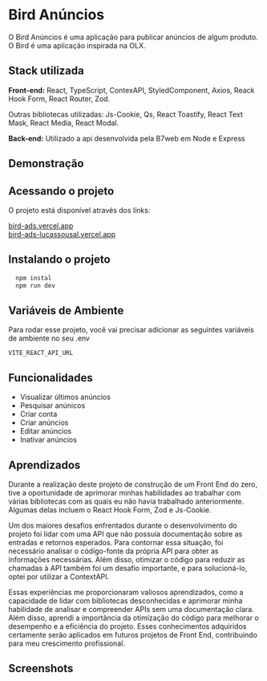 
# Bird Anúncios

O Bird Anúncios é uma aplicação para publicar anúncios de algum produto. O Bird é uma aplicação inspirada na OLX.


## Stack utilizada

**Front-end:** React, TypeScript, ContexAPI, StyledComponent, Axios, Reack Hook Form, React Router, Zod.

Outras bibliotecas utilizadas: Js-Cookie, Qs, React Toastify, React Text Mask, React Media, React Modal.

**Back-end:** Utilizado a api desenvolvida pela B7web em Node e Express


## Demonstração




## Acessando o projeto

O projeto está disponível através dos links:

[bird-ads.vercel.app](bird-ads.vercel.app)  
[bird-ads-lucassousal.vercel.app](bird-ads-lucassousal.vercel.app)

## Instalando o projeto

```bash
  npm instal
  npm run dev
```


## Variáveis de Ambiente

Para rodar esse projeto, você vai precisar adicionar as seguintes variáveis de ambiente no seu .env

`VITE_REACT_API_URL`



## Funcionalidades

- Visualizar últimos anúncios
- Pesquisar anúnicos
- Criar conta
- Criar anúncios
- Editar anúncios
- Inativar anúncios


## Aprendizados

Durante a realização deste projeto de construção de um Front End do zero, tive a oportunidade de aprimorar minhas habilidades ao trabalhar com várias bibliotecas com as quais eu não havia trabalhado anteriormente. Algumas delas incluem o React Hook Form, Zod e Js-Cookie.

Um dos maiores desafios enfrentados durante o desenvolvimento do projeto foi lidar com uma API que não possuía documentação sobre as entradas e retornos esperados. Para contornar essa situação, foi necessário analisar o código-fonte da própria API para obter as informações necessárias. Além disso, otimizar o código para reduzir as chamadas à API também foi um desafio importante, e para solucioná-lo, optei por utilizar a ContextAPI.

Essas experiências me proporcionaram valiosos aprendizados, como a capacidade de lidar com bibliotecas desconhecidas e aprimorar minha habilidade de analisar e compreender APIs sem uma documentação clara. Além disso, aprendi a importância da otimização do código para melhorar o desempenho e a eficiência do projeto. Esses conhecimentos adquiridos certamente serão aplicados em futuros projetos de Front End, contribuindo para meu crescimento profissional.

## Screenshots


 
